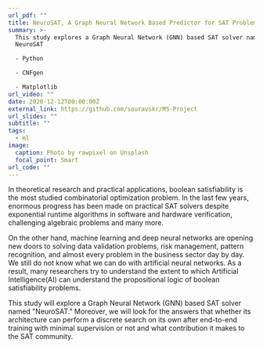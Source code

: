 ```yaml
---
url_pdf: ""
title: NeuroSAT, A Graph Neural Network Based Predictor for SAT Problem
summary: >-
  This study explores a Graph Neural Network (GNN) based SAT solver named
  NeuroSAT

  - Python

  - CNFgen

  - Matplotlib
url_video: ""
date: 2020-12-12T00:00:00Z
external_link: https://github.com/souravskr/MS-Project
url_slides: ""
subtitle: ""
tags:
  - ml
image:
  caption: Photo by rawpixel on Unsplash
  focal_point: Smart
url_code: ""
---
```


In theoretical research and practical applications, boolean satisfiability is the most studied combinatorial optimization problem. In the last few years, enormous progress has been made on practical SAT solvers despite exponential runtime algorithms in software and hardware verification, challenging algebraic problems and many more.

On the other hand, machine learning and deep neural networks are opening new doors to solving data validation problems, risk management, pattern recognition, and almost every problem in the business sector day by day. We still do not know what we can do with artificial neural networks. As a result, many researchers try to understand the extent to which Artificial Intelligence(AI) can understand the propositional logic of boolean satisfiability problems.

This study will explore a Graph Neural Network (GNN) based SAT solver named "NeuroSAT." Moreover, we will look for the answers that whether its architecture can perform a discrete search on its own after end-to-end training with minimal supervision or not and what contribution it makes to the SAT community.
